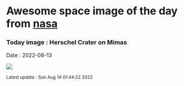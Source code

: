 
# Awesome space image of the day from [nasa](https://api.nasa.gov/)

### Today image : Herschel Crater on Mimas

Date : 2022-08-13


![](https://apod.nasa.gov/apod/image/2208/PIA12572_1200.jpg)

<small>Latest update : Sun Aug 14 01:44:22 2022</small>


